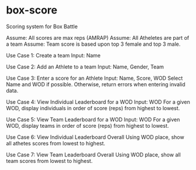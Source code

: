 box-score
=========

Scoring system for Box Battle

Assume: All scores are max reps (AMRAP)
Assume: All Atheletes are part of a team
Assume: Team score is based upon top 3 female and top 3 male.


Use Case 1: Create a team
Input: Name


Use Case 2: Add an Athlete to a team
Input: Name, Gender, Team


Use Case 3: Enter a score for an Athlete
Input: Name, Score, WOD
Select Name and WOD if possible. Otherwise, return errors when entering invalid data.


Use Case 4: View Individual Leaderboard for a WOD
Input: WOD
For a given WOD, display individuals in order of score (reps) from highest to lowest.


Use Case 5: View Team Leaderboard for a WOD
Input: WOD
For a given WOD, display teams in order of score (reps) from highest to lowest.


Use Case 6: View Individual Leaderboard Overall
Using WOD place, show all athetes scores from lowest to highest.


Use Case 7: View Team Leaderboard Overall
Using WOD place, show all team scores from lowest to highest.